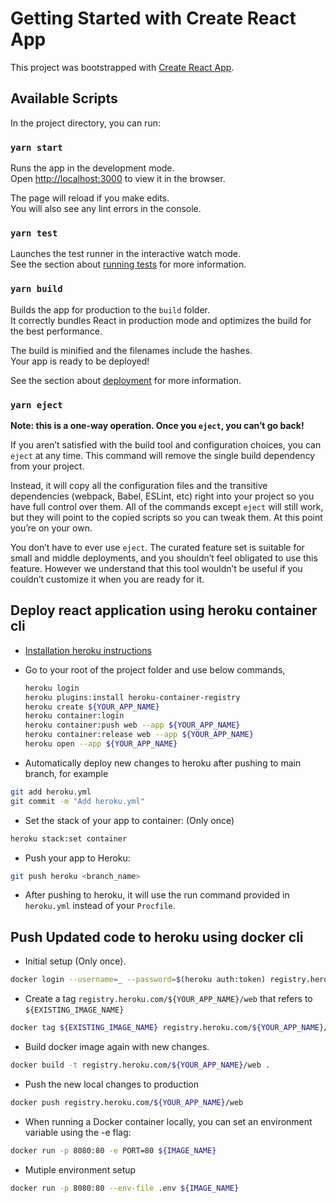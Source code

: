 # Getting Started with Create React App

This project was bootstrapped with [Create React App](https://github.com/facebook/create-react-app).

## Available Scripts

In the project directory, you can run:

### `yarn start`

Runs the app in the development mode.\
Open [http://localhost:3000](http://localhost:3000) to view it in the browser.

The page will reload if you make edits.\
You will also see any lint errors in the console.

### `yarn test`

Launches the test runner in the interactive watch mode.\
See the section about [running tests](https://facebook.github.io/create-react-app/docs/running-tests) for more information.

### `yarn build`

Builds the app for production to the `build` folder.\
It correctly bundles React in production mode and optimizes the build for the best performance.

The build is minified and the filenames include the hashes.\
Your app is ready to be deployed!

See the section about [deployment](https://facebook.github.io/create-react-app/docs/deployment) for more information.

### `yarn eject`

**Note: this is a one-way operation. Once you `eject`, you can’t go back!**

If you aren’t satisfied with the build tool and configuration choices, you can `eject` at any time. This command will remove the single build dependency from your project.

Instead, it will copy all the configuration files and the transitive dependencies (webpack, Babel, ESLint, etc) right into your project so you have full control over them. All of the commands except `eject` will still work, but they will point to the copied scripts so you can tweak them. At this point you’re on your own.

You don’t have to ever use `eject`. The curated feature set is suitable for small and middle deployments, and you shouldn’t feel obligated to use this feature. However we understand that this tool wouldn’t be useful if you couldn’t customize it when you are ready for it.

## Deploy react application using heroku container cli

- [Installation heroku instructions](https://devcenter.heroku.com/articles/heroku-cli)

- Go to your root of the project folder and use below commands,
    ```sh
    heroku login
    heroku plugins:install heroku-container-registry
    heroku create ${YOUR_APP_NAME}
    heroku container:login
    heroku container:push web --app ${YOUR_APP_NAME}
    heroku container:release web --app ${YOUR_APP_NAME}
    heroku open --app ${YOUR_APP_NAME}
    ```

- Automatically deploy new changes to heroku after pushing to main branch, for example

```sh
git add heroku.yml
git commit -m "Add heroku.yml"
```

- Set the stack of your app to container: (Only once)
```sh
heroku stack:set container
```

- Push your app to Heroku:
```sh
git push heroku <branch_name>
```

- After pushing to heroku, it will use the run command provided in `heroku.yml` instead of your `Procfile`.

## Push Updated code to heroku using docker cli

- Initial setup (Only once).
```sh
docker login --username=_ --password=$(heroku auth:token) registry.heroku.com
```

- Create a tag `registry.heroku.com/${YOUR_APP_NAME}/web` that refers to `${EXISTING_IMAGE_NAME}` 

```sh
docker tag ${EXISTING_IMAGE_NAME} registry.heroku.com/${YOUR_APP_NAME}/web
```

- Build docker image again with new changes. 
```sh
docker build -t registry.heroku.com/${YOUR_APP_NAME}/web .
```

- Push the new local changes to production
```sh
docker push registry.heroku.com/${YOUR_APP_NAME}/web
```

- When running a Docker container locally, you can set an environment variable using the -e flag:

```sh
docker run -p 8080:80 -e PORT=80 ${IMAGE_NAME}
```

 - Mutiple environment setup
 ```sh
 docker run -p 8080:80 --env-file .env ${IMAGE_NAME}
 ```
